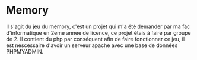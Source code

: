 # Memory

Il s'agit du jeu du memory, c'est un projet qui m'a été demander par ma fac d'informatique 
en 2eme année de licence, ce projet étais à faire par groupe de 2. Il contient du php par 
conséquent afin de faire fonctionner ce jeu, il est nescessaire d'avoir un serveur apache avec 
une base de données PHPMYADMIN.
